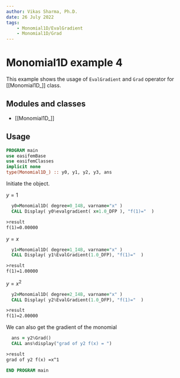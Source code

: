 ```yaml
---
author: Vikas Sharma, Ph.D.
date: 26 July 2022
tags:
    - Monomial1D/EvalGradient
    - Monomial1D/Grad
---
```


# Monomial1D example 4

This example shows the usage of `EvalGradient` and `Grad` operator for [[Monomial1D_]] class.

## Modules and classes

- [[Monomial1D_]]

## Usage

```fortran
PROGRAM main
use easifemBase
use easifemClasses
implicit none
type(Monomial1D_) :: y0, y1, y2, y3, ans
```

Initiate the object.

$y=1$

```fortran
  y0=Monomial1D( degree=0_I4B, varname="x" )
  CALL Display( y0%evalgradient( x=1.0_DFP ), "f(1)="  )
```

```txt
>result
f(1)=0.00000
```

$y=x$

```fortran
  y1=Monomial1D( degree=1_I4B, varname="x" )
  CALL Display( y1%EvalGradient(1.0_DFP), "f(1)="  )
```

```txt
>result
f(1)=1.00000
```

$y=x^{2}$

```fortran
  y2=Monomial1D( degree=2_I4B, varname="x" )
  CALL Display( y2%EvalGradient(1.0_DFP), "f(1)="  )
```

```txt
>result
f(1)=2.00000
```

We can also get the gradient of the monomial

```fortran
  ans = y2%Grad()
  CALL ans%display("grad of y2 f(x) = ")
```

```txt
>result
grad of y2 f(x) =x^1
```

```fortran
END PROGRAM main
```
